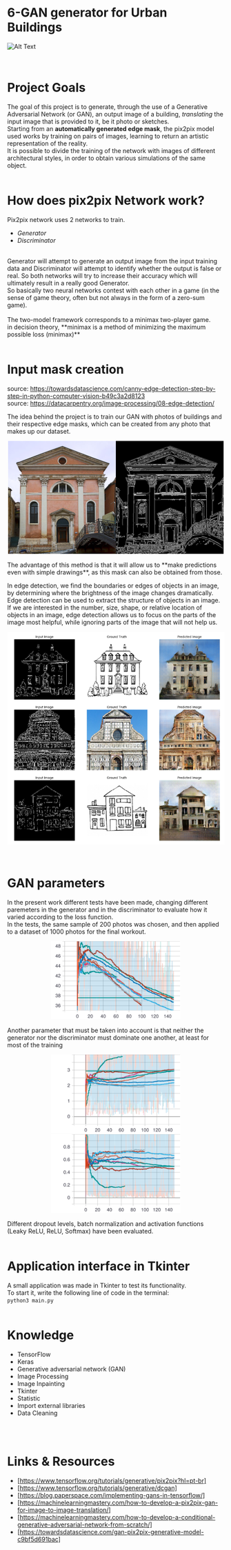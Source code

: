 # 6-GAN generator for Urban Buildings
<p align="center">

![Alt Text](https://j.gifs.com/Jyw6QD.gif)
</p>

<br>

# Project Goals
The goal of this project is to generate, through the use of a Generative Adversarial Network (or GAN), an output image of a building, *translating* the input image that is provided to it, be it photo or sketches.<br>
Starting from an **automatically generated edge mask**, the pix2pix model used works by training on pairs of images, learning to return an artistic representation of the reality.<br>
It is possible to divide the training of the network with images of different architectural styles, in order to obtain various simulations of the same object.<br>
​<br>

# How does pix2pix Network work?
Pix2pix network uses 2 networks to train.

* *Generator*
* *Discriminator*
<br>
Generator will attempt to generate an output image from the input training data and Discriminator will attempt to identify whether the output is false or real. So both networks will try to increase their accuracy which will ultimately result in a really good Generator.<br>
So basically two neural networks contest with each other in a game (in the sense of game theory, often but not always in the form of a zero-sum game).<br>
<br>
The two-model framework corresponds to a minimax two-player game.<br>
in decision theory, **minimax is a method of minimizing the maximum possible loss (minimax)**<br>
<br>

# Input mask creation
source: https://towardsdatascience.com/canny-edge-detection-step-by-step-in-python-computer-vision-b49c3a2d8123<br>
source: https://datacarpentry.org/image-processing/08-edge-detection/<br>

The idea behind the project is to train our GAN with photos of buildings and their respective edge masks, which can be created from any photo that makes up our dataset.<br>
<p align="center">
<img src="inputs/images/ejemplo_photo+mask.png" | width=500>
</p>
The advantage of this method is that it will allow us to **make predictions even with simple drawings**, as this mask can also be obtained from those.<br>

In edge detection, we find the boundaries or edges of objects in an image, by determining where the brightness of the image changes dramatically. <br>
Edge detection can be used to extract the structure of objects in an image. <br>
If we are interested in the number, size, shape, or relative location of objects in an image, edge detection allows us to focus on the parts of the image most helpful, while ignoring parts of the image that will not help us.
<p align="center">
<img src="inputs/images/ejemplo predicted.png">
</p>
<br>

# GAN parameters

In the present work different tests have been made, changing different paremeters in the generator and in the discriminator to evaluate how it varied according to the loss function. <br>
In the tests, the same sample of 200 photos was chosen, and then applied to a dataset of 1000 photos for the final workout.
<p align="center">
<img src="inputs/images/gen_total_loss.svg" | width=300>
</p>

Another parameter that must be taken into account is that neither the generator nor the discriminator must dominate one another, at least for most of the training
<p align="center">
<img src="inputs/images/gen_gan_loss.svg" | width=300>
<img src="inputs/images/disc_loss.svg" | width=300>
</p>
Different dropout levels, batch normalization and activation functions (Leaky ReLU, ReLU, Softmax) have been evaluated.<br>
<br>


# Application interface in Tkinter

A small application was made in Tkinter to test its functionality.<br>
To start it, write the following line of code in the terminal:<br>
`python3 main.py`<br>
<br>

# Knowledge

* TensorFlow
* Keras
* Generative adversarial network (GAN)
* Image Processing
* Image Inpainting
* Tkinter
* Statistic
* Import external libraries
* Data Cleaning
<br>
<br>

# Links & Resources


- [https://www.tensorflow.org/tutorials/generative/pix2pix?hl=pt-br]
- [https://www.tensorflow.org/tutorials/generative/dcgan]
- [https://blog.paperspace.com/implementing-gans-in-tensorflow/]
- [https://machinelearningmastery.com/how-to-develop-a-pix2pix-gan-for-image-to-image-translation/]
- [https://machinelearningmastery.com/how-to-develop-a-conditional-generative-adversarial-network-from-scratch/]
- [https://towardsdatascience.com/gan-pix2pix-generative-model-c9bf5d691bac]